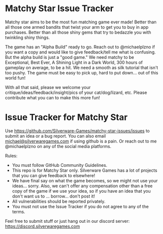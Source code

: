 # Matchy Star Issue Tracker

Matchy star aims to be the most fun matching game ever made! Better than all those one armed bandits that twist your arm to get you to buy in app purchases. Better than all those shiny gems that try to bedazzle you with twinkling shiny things.

The game has an "Alpha Build" ready to go. Reach out to @michaelplzno if you want a copy and would like to give feedback/tell me what is confusing. But the alpha build is just a "good game." We need matchy to be Exceptional, Best Ever, A Shining Light in a Dark World, 300 hours of gameplay on average, to be a hit. We need a smooth as silk tutorial that isn't too pushy. The game must be easy to pick up, hard to put down... out of this world fun!

With all that said, please we welcome your critique/ideas/feedback/insight/pics of your cat/dog/lizard, etc. Please contribute what you can to make this more fun!

# Issue Tracker for Matchy Star

Use https://github.com/Silverware-Games/matchy-star-issues/issues to submit an idea or a bug report. You can also email michael@silverwaregames.com if using github is a pain. Or reach out to me @michaelplzno on any of the social media platforms.

Rules:

* You must follow GitHub Community Guidelines.
* This repo is for Matchy Star only. Silverware Games has a lot of projects that you can give feedback to elsewhere!
* We have final say on what the game becomes, so we might not use your ideas... sorry. Also, we can't offer any compensation other than a free copy of the game if we use your idea, so if you have an idea that you don't want us to ... borrow... don't post it!
* All vulnerabilities should be reported privately.
* You must not use the Issue Tracker if you do not agree to any of the terms.

Feel free to submit stuff or just hang out in our discord server: https://discord.silverwaregames.com
